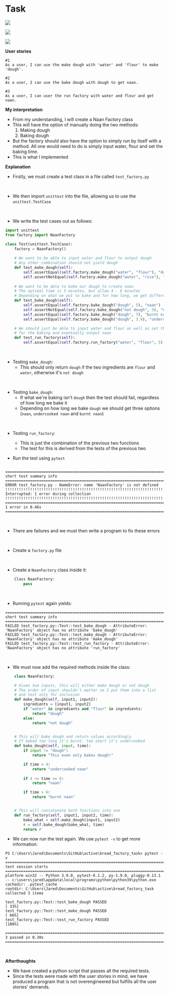 # Task

![](images/t1.png)

![](images/t2.png)

![](images/t3.png)

**User stories**
```
#1
As a user, I can use the make dough with 'water' and 'flour' to make 'dough'.

#2
As a user, I can use the bake dough with dough to get naan.

#3
As a user, I can user the run factory with water and flour and get naan.
```

**My interpretation**
- From my understanding, I will create a Naan Factory class
- This will have the option of manually doing the two methods:
    1. Making dough
    2. Baking dough
- But the factory should also have the option to simply run by itself with a method. All one would need to do is simply input water, flour and set the baking time.
- This is what I implemented

**Explanation**
- Firstly, we must create a test class in a file called ```test_factory.py```

<br>

- We then import ```unittest``` into the file, allowing us to use the ```unittest.TestCase```

<br>

- We write the test cases out as follows:
```python
import unittest
from factory import NaanFactory

class Test(unittest.TestCase):
    factory = NaanFactory()
    
    # We want to be able to input water and flour to output dough
    # Any other combination should not yield dough
    def test_make_dough(self):
        self.assertEqual(self.factory.make_dough("water", "flour"), "dough")
        self.assertNotEqual(self.factory.make_dough("water", "rice"), "dough")
    
    # We want to be able to bake our dough to create naan
    # The optimal time is 5 minutes, but allow 4 - 6 minutes
    # Depending on what we put to bake and for how long, we get different results
    def test_bake_dough(self):
        self.assertEqual(self.factory.bake_dough("dough", 5), "naan")
        self.assertNotEqual(self.factory.bake_dough("not dough", 5), "naan")
        self.assertEqual(self.factory.bake_dough("dough", 7), "burnt naan")
        self.assertEqual(self.factory.bake_dough("dough", 3.9), "undercooked naan")

    # We should just be able to input water and flour as well as set the timing
    # for the baking and eventually output naan
    def test_run_factory(self):
        self.assertEqual(self.factory.run_factory("water", "flour", 5), "naan") 
```

<br>

- Testing ```make_dough```:
    - This should only return ```dough``` if the two ingredients are ```flour``` and ```water```, otherwise it's ```not dough```

<br>

- Testing ```bake_dough```:
    - If what we're baking isn't ```dough``` then the test should fail, regardless of how long we bake it
    - Depending on how long we bake ```dough``` we should get three options (```naan```, ```undercooked naan``` and ```burnt naan```)

<br>

- Testing ```run_factory```:
    - This is just the combination of the previous two functions
    - The test for this is derived from the tests of the previous two


- Run the test using ```pytest```
```

================================================================================================= short test summary info ================================================================================================== 
ERROR test_factory.py - NameError: name 'NaanFactory' is not defined
!!!!!!!!!!!!!!!!!!!!!!!!!!!!!!!!!!!!!!!!!!!!!!!!!!!!!!!!!!!!!!!!!!!!!!!!!!!!!!!!!!!!!!!!!! Interrupted: 1 error during collection !!!!!!!!!!!!!!!!!!!!!!!!!!!!!!!!!!!!!!!!!!!!!!!!!!!!!!!!!!!!!!!!!!!!!!!!!!!!!!!!!!!!!!!!!! 
===================================================================================================== 1 error in 0.46s =====================================================================================================
```

<br>

- There are failures and we must then write a program to fix these errors

<br>

- Create a ```factory.py``` file

<br>

- Create a ```NaanFactory``` class inside it:
```python
    Class NaanFactory:
        pass
```

<br>

- Running ```pytest``` again yields:
```
================================================================================================= short test summary info ==================================================================================================
FAILED test_factory.py::Test::test_bake_dough - AttributeError: 'NaanFactory' object has no attribute 'bake_dough'
FAILED test_factory.py::Test::test_make_dough - AttributeError: 'NaanFactory' object has no attribute 'make_dough'
FAILED test_factory.py::Test::test_run_factory - AttributeError: 'NaanFactory' object has no attribute 'run_factory'
```
<br>

- We must now add the required methods inside the class:
```python
    class NaanFactory:

    # Given two inputs, this will either make dough or not dough
    # The order of input shouldn't matter so I put them into a list
    # and test only for inclusion
    def make_dough(self, input1, input2):
        ingredients = [input1, input2]
        if "water" in ingredients and "flour" in ingredients:
            return "dough"
        else:
            return "not dough"


    # This will bake dough and return values accordingly
    # If baked too long it's burnt, too short it's undercooked
    def bake_dough(self, input, time):
        if input != "dough":
            return "This oven only bakes dough!"

        if time < 4:
            return "undercooked naan"
        
        if 4 <= time <= 6:
            return "naan"

        if time > 6:
            return "burnt naan"


    # This will concatenate both functions into one
    def run_factory(self, input1, input2, time):
        bake_what = self.make_dough(input1, input2)
        r = self.bake_dough(bake_what, time)
        return r
```

- We can now run the test again. We use ```pytest -v``` to get more information:
```
PS C:\Users\Jared\Documents\GitHub\active\bread_factory_task> pytest -v
=================================================================================================== test session starts ==================================================================================================== 
platform win32 -- Python 3.9.0, pytest-6.1.2, py-1.9.0, pluggy-0.13.1 -- c:\users\jared\appdata\local\programs\python\python39\python.exe
cachedir: .pytest_cache
rootdir: C:\Users\Jared\Documents\GitHub\active\bread_factory_task
collected 3 items                                                                                                                                                                                                            

test_factory.py::Test::test_bake_dough PASSED                                                                                                                                                                         [ 33%] 
test_factory.py::Test::test_make_dough PASSED                                                                                                                                                                         [ 66%] 
test_factory.py::Test::test_run_factory PASSED                                                                                                                                                                        [100%] 

==================================================================================================== 3 passed in 0.30s ===================================================================================================== 
```

<br>

**Afterthoughts**

- We have created a python script that passes all the required tests. 
- Since the tests were made with the user stories in mind, we have produced a program that is not overengineered but fulfills all the user stories' demands.
